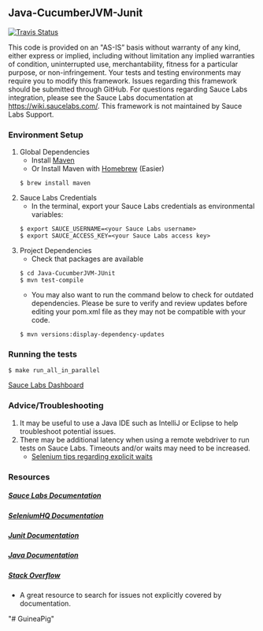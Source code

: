 ## Java-CucumberJVM-Junit
[![Travis Status](https://travis-ci.org/saucelabs-sample-test-frameworks/Java-CucumberJVM-JUnit-Selenium.svg?branch=master)](https://travis-ci.org/saucelabs-sample-test-frameworks/Java-CucumberJVM-JUnit-Selenium)

This code is provided on an "AS-IS” basis without warranty of any kind, either express or implied, including without limitation any implied warranties of condition, uninterrupted use, merchantability, fitness for a particular purpose, or non-infringement. Your tests and testing environments may require you to modify this framework. Issues regarding this framework should be submitted through GitHub. For questions regarding Sauce Labs integration, please see the Sauce Labs documentation at https://wiki.saucelabs.com/. This framework is not maintained by Sauce Labs Support.

### Environment Setup

1. Global Dependencies
    * Install [Maven](https://maven.apache.org/install.html)
    * Or Install Maven with [Homebrew](http://brew.sh/) (Easier)
    ```
    $ brew install maven
    ```
2. Sauce Labs Credentials
    * In the terminal, export your Sauce Labs credentials as environmental variables:
    ```
    $ export SAUCE_USERNAME=<your Sauce Labs username>
    $ export SAUCE_ACCESS_KEY=<your Sauce Labs access key>
    ```
3. Project Dependencies
    * Check that packages are available
    ```
    $ cd Java-CucumberJVM-JUnit
    $ mvn test-compile
    ```
    * You may also want to run the command below to check for outdated dependencies. Please be sure to verify and review updates before editing your pom.xml file as they may not be compatible with your code.
    ```
    $ mvn versions:display-dependency-updates
    ```
    
### Running the tests
```
$ make run_all_in_parallel
```

[Sauce Labs Dashboard](https://saucelabs.com/beta/dashboard/)

### Advice/Troubleshooting
1. It may be useful to use a Java IDE such as IntelliJ or Eclipse to help troubleshoot potential issues. 
2. There may be additional latency when using a remote webdriver to run tests on Sauce Labs. Timeouts and/or waits may need to be increased.
    * [Selenium tips regarding explicit waits](https://wiki.saucelabs.com/display/DOCS/Best+Practice%3A+Use+Explicit+Waits)

### Resources
##### [Sauce Labs Documentation](https://wiki.saucelabs.com/)

##### [SeleniumHQ Documentation](http://www.seleniumhq.org/docs/)

##### [Junit Documentation](http://junit.org/javadoc/latest/index.html)

##### [Java Documentation](https://docs.oracle.com/javase/7/docs/api/)

##### [Stack Overflow](http://stackoverflow.com/)
* A great resource to search for issues not explicitly covered by documentation.

"# GuineaPig" 
